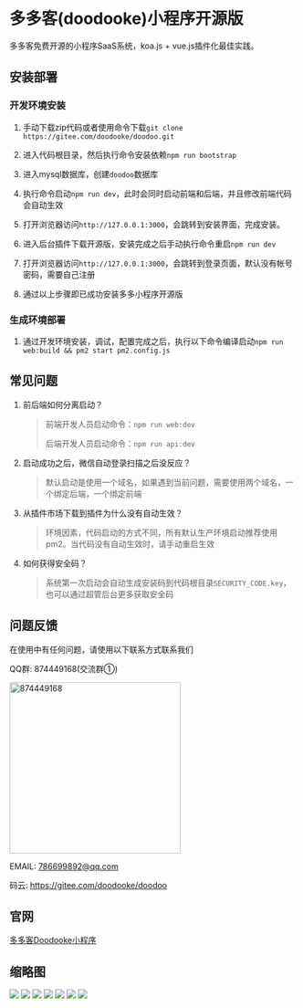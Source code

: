 # 多多客(doodooke)小程序开源版

多多客免费开源的小程序SaaS系统，koa.js + vue.js插件化最佳实践。

## 安装部署

### 开发环境安装

1. 手动下载zip代码或者使用命令下载`git clone https://gitee.com/doodooke/doodoo.git`

2. 进入代码根目录，然后执行命令安装依赖`npm run bootstrap`

3. 进入mysql数据库，创建`doodoo`数据库

4. 执行命令启动`npm run dev`，此时会同时启动前端和后端，并且修改前端代码会自动生效

5. 打开浏览器访问`http://127.0.0.1:3000`，会跳转到安装界面，完成安装。

6. 进入后台插件下载开源版，安装完成之后手动执行命令重启`npm run dev`

7. 打开浏览器访问`http://127.0.0.1:3000`，会跳转到登录页面，默认没有帐号密码，需要自己注册

8. 通过以上步骤即已成功安装多多小程序开源版

### 生成环境部署

1. 通过开发环境安装，调试，配置完成之后，执行以下命令编译启动`npm run web:build && pm2 start pm2.config.js`



## 常见问题

1. 前后端如何分离启动？

   > 前端开发人员启动命令：`npm run web:dev`
   >
   > 后端开发人员启动命令：`npm run api:dev`

2. 启动成功之后，微信自动登录扫描之后没反应？

   > 默认启动是使用一个域名，如果遇到当前问题，需要使用两个域名，一个绑定后端，一个绑定前端

3. 从插件市场下载到插件为什么没有自动生效？

   > 环境因素，代码启动的方式不同，所有默认生产环境启动推荐使用pm2。当代码没有自动生效时，请手动重启生效

4. 如何获得安全码？
   
   > 系统第一次启动会自动生成安装码到代码根目录`SECURITY_CODE.key`， 也可以通过超管后台更多获取安全码

## 问题反馈

在使用中有任何问题，请使用以下联系方式联系我们

QQ群: 874449168(交流群①)

 <img src="/docs/thumb/qqqun.jpg" width="300" alt="874449168"/>

EMAIL: 786699892@qq.com

码云: https://gitee.com/doodooke/doodoo

## 官网
[多多客Doodooke小程序](https://www.doodooke.com)

## 缩略图
![](/docs/thumb/1.jpg)
![](/docs/thumb/2.jpg)
![](/docs/thumb/3.jpg)
![](/docs/thumb/4.jpg)
![](/docs/thumb/5.jpg)
![](/docs/thumb/6.jpg)
![](/docs/thumb/7.jpg)